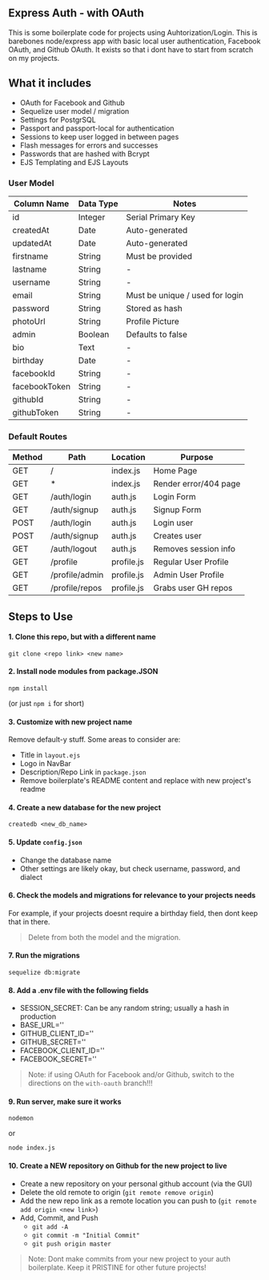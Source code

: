 ## Express Auth - with OAuth

This is some boilerplate code for projects using Auhtorization/Login.  This is barebones node/express app with basic local user authentication, Facebook OAuth, and Github OAuth.  It exists so that i dont have to start from scratch on my projects.

## What it includes

* OAuth for Facebook and Github
* Sequelize user model / migration
* Settings for PostgrSQL
* Passport and passport-local for authentication
* Sessions to keep user logged in between pages
* Flash messages for errors and successes
* Passwords that are hashed with Bcrypt
* EJS Templating and EJS Layouts

### User Model

| Column Name | Data Type | Notes |
| ----------------- | ---------------- | ---------------------------------- |
| id | Integer | Serial Primary Key |
| createdAt | Date | Auto-generated |
| updatedAt | Date | Auto-generated |
| firstname | String | Must be provided |
| lastname | String | - |
| username | String | - |
| email | String | Must be unique / used for login |
| password | String | Stored as hash |
| photoUrl | String | Profile Picture |
| admin | Boolean | Defaults to false |
| bio | Text | - |
| birthday | Date | - |
| facebookId | String | - |
| facebookToken | String | - |
| githubId | String | - |
| githubToken | String | - |

### Default Routes

| Method | Path | Location | Purpose |
| ------ | ---------------- | --------------- | ------------------------ |
| GET | / | index.js | Home Page |
| GET | * | index.js | Render error/404 page |
| GET | /auth/login | auth.js | Login Form |
| GET | /auth/signup | auth.js | Signup Form |
| POST | /auth/login | auth.js | Login user |
| POST | /auth/signup | auth.js | Creates user |
| GET | /auth/logout | auth.js | Removes session info |
| GET | /profile | profile.js | Regular User Profile |
| GET | /profile/admin | profile.js | Admin User Profile |
| GET | /profile/repos | profile.js | Grabs user GH repos |

## Steps to Use

#### 1. Clone this repo, but with a different name

```
git clone <repo link> <new name>
```

#### 2. Install node modules from package.JSON

```
npm install
```

(or just `npm i` for short)

#### 3. Customize with new project name

Remove default-y stuff. Some areas to consider are:
* Title in `layout.ejs`
* Logo in NavBar
* Description/Repo Link in `package.json`
* Remove boilerplate's README content and replace with new project's readme

#### 4. Create a new database for the new project

```
createdb <new_db_name>
```

#### 5. Update `config.json`

* Change the database name
* Other settings are likely okay, but check username, password, and dialect

#### 6. Check the models and migrations for relevance to your projects needs

For example, if your projects doesnt require a birthday field, then dont keep that in there.

> Delete from both the model and the migration.

#### 7. Run the migrations

```
sequelize db:migrate
```

#### 8. Add a .env file with the following fields

* SESSION_SECRET: Can be any random string; usually a hash in production
* BASE_URL=''
* GITHUB_CLIENT_ID=''
* GITHUB_SECRET=''
* FACEBOOK_CLIENT_ID=''
* FACEBOOK_SECRET=''

> Note: if using OAuth for Facebook and/or Github, switch to the directions on the `with-oauth` branch!!!

#### 9. Run server, make sure it works

```
nodemon
```

or 

```
node index.js
```

#### 10. Create a NEW repository on Github for the new project to live

* Create a new repository on your personal github account (via the GUI)
* Delete the old remote to origin (`git remote remove origin`)
* Add the new repo link as a remote location you can push to (`git remote add origin <new link>`)
* Add, Commit, and Push
    * `git add -A`
    * `git commit -m "Initial Commit"`
    * `git push origin master`


> Note: Dont make commits from your new project to your auth boilerplate.  Keep it PRISTINE for other future projects!